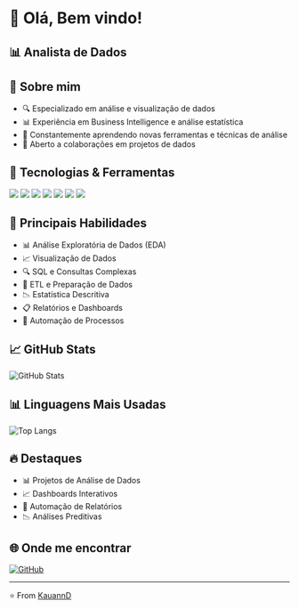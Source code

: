 # 👋 Olá, Bem vindo!

## 📊 Analista de Dados

## 🚀 Sobre mim
- 🔍 Especializado em análise e visualização de dados
- 📊 Experiência em Business Intelligence e análise estatística
- 🌱 Constantemente aprendendo novas ferramentas e técnicas de análise
- 🤝 Aberto a colaborações em projetos de dados

## 🔧 Tecnologias & Ferramentas
![](https://img.shields.io/badge/Python-Pandas-informational?style=flat&logo=python&logoColor=white&color=4CAF50)
![](https://img.shields.io/badge/Analysis-SQL-informational?style=flat&logo=postgresql&logoColor=white&color=4CAF50)
![](https://img.shields.io/badge/Visualization-Power_BI-informational?style=flat&logo=power-bi&logoColor=white&color=4CAF50)
![](https://img.shields.io/badge/Data-Excel-informational?style=flat&logo=microsoft-excel&logoColor=white&color=4CAF50)
![](https://img.shields.io/badge/Python-NumPy-informational?style=flat&logo=numpy&logoColor=white&color=4CAF50)
![](https://img.shields.io/badge/Viz-Matplotlib-informational?style=flat&logo=python&logoColor=white&color=4CAF50)
![](https://img.shields.io/badge/Stats-Jupyter-informational?style=flat&logo=jupyter&logoColor=white&color=4CAF50)

## 💼 Principais Habilidades
- 📊 Análise Exploratória de Dados (EDA)
- 📈 Visualização de Dados
- 🔍 SQL e Consultas Complexas
- 📑 ETL e Preparação de Dados
- 📉 Estatística Descritiva
- 📋 Relatórios e Dashboards
- 🤖 Automação de Processos

## 📈 GitHub Stats
![GitHub Stats](https://github-readme-stats.vercel.app/api?username=KauannD&show_icons=true&theme=vue&bg_color=ffffff&title_color=4CAF50&icon_color=4CAF50&text_color=333333)

## 📊 Linguagens Mais Usadas
![Top Langs](https://github-readme-stats.vercel.app/api/top-langs/?username=KauannD&layout=compact&theme=vue&title_color=4CAF50)

## 🔥 Destaques
- 📊 Projetos de Análise de Dados
- 📈 Dashboards Interativos
- 🤖 Automação de Relatórios
- 📉 Análises Preditivas

## 🌐 Onde me encontrar
[![GitHub](https://img.shields.io/badge/GitHub-KauannD-4CAF50?style=flat-square&logo=github)](https://github.com/KauannD)

---
⭐️ From [KauannD](https://github.com/KauannD)

<!-- Atualizado em: 2025-02-13 20:08:47 UTC -->
